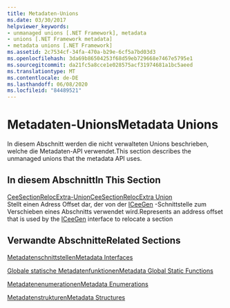 ```yaml
---
title: Metadaten-Unions
ms.date: 03/30/2017
helpviewer_keywords:
- unmanaged unions [.NET Framework], metadata
- unions [.NET Framework metadata]
- metadata unions [.NET Framework]
ms.assetid: 2c7534cf-34fa-470a-b29e-6cf5a7bd03d3
ms.openlocfilehash: 3da69b86504253f68d59eb729668e7467e5795e1
ms.sourcegitcommit: da21fc5a8cce1e028575acf31974681a1bc5aeed
ms.translationtype: MT
ms.contentlocale: de-DE
ms.lasthandoff: 06/08/2020
ms.locfileid: "84489521"
---
```

# <a name="metadata-unions"></a><span data-ttu-id="93a37-102">Metadaten-Unions</span><span class="sxs-lookup"><span data-stu-id="93a37-102">Metadata Unions</span></span>
<span data-ttu-id="93a37-103">In diesem Abschnitt werden die nicht verwalteten Unions beschrieben, welche die Metadaten-API verwendet.</span><span class="sxs-lookup"><span data-stu-id="93a37-103">This section describes the unmanaged unions that the metadata API uses.</span></span>  
  
## <a name="in-this-section"></a><span data-ttu-id="93a37-104">In diesem Abschnitt</span><span class="sxs-lookup"><span data-stu-id="93a37-104">In This Section</span></span>  
 [<span data-ttu-id="93a37-105">CeeSectionRelocExtra-Union</span><span class="sxs-lookup"><span data-stu-id="93a37-105">CeeSectionRelocExtra Union</span></span>](ceesectionrelocextra-union.md)  
 <span data-ttu-id="93a37-106">Stellt einen Adress Offset dar, der von der [ICeeGen](iceegen-interface.md) -Schnittstelle zum Verschieben eines Abschnitts verwendet wird.</span><span class="sxs-lookup"><span data-stu-id="93a37-106">Represents an address offset that is used by the [ICeeGen](iceegen-interface.md) interface to relocate a section</span></span>  
  
## <a name="related-sections"></a><span data-ttu-id="93a37-107">Verwandte Abschnitte</span><span class="sxs-lookup"><span data-stu-id="93a37-107">Related Sections</span></span>  
 [<span data-ttu-id="93a37-108">Metadatenschnittstellen</span><span class="sxs-lookup"><span data-stu-id="93a37-108">Metadata Interfaces</span></span>](metadata-interfaces.md)  
  
 [<span data-ttu-id="93a37-109">Globale statische Metadatenfunktionen</span><span class="sxs-lookup"><span data-stu-id="93a37-109">Metadata Global Static Functions</span></span>](metadata-global-static-functions.md)  
  
 [<span data-ttu-id="93a37-110">Metadatenenumerationen</span><span class="sxs-lookup"><span data-stu-id="93a37-110">Metadata Enumerations</span></span>](metadata-enumerations.md)  
  
 [<span data-ttu-id="93a37-111">Metadatenstrukturen</span><span class="sxs-lookup"><span data-stu-id="93a37-111">Metadata Structures</span></span>](metadata-structures.md)
